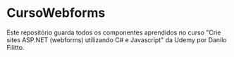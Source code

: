 # CursoWebforms

Este repositório guarda todos os componentes aprendidos no curso "Crie sites ASP.NET (webforms) utilizando C# e Javascript" da Udemy por Danilo Filitto.
